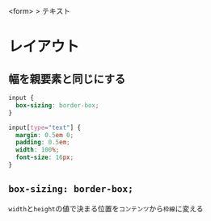 \<form> > テキスト
# レイアウト
## 幅を親要素と同じにする
```css
input {
  box-sizing: border-box;
}

input[type="text"] {
  margin: 0.5em 0;
  padding: 0.5em;
  width: 100%;
  font-size: 16px;
}
```

## ```box-sizing: border-box;```
```width```と```height```の値で決まる位置を```コンテンツ```から```枠線```に変える

